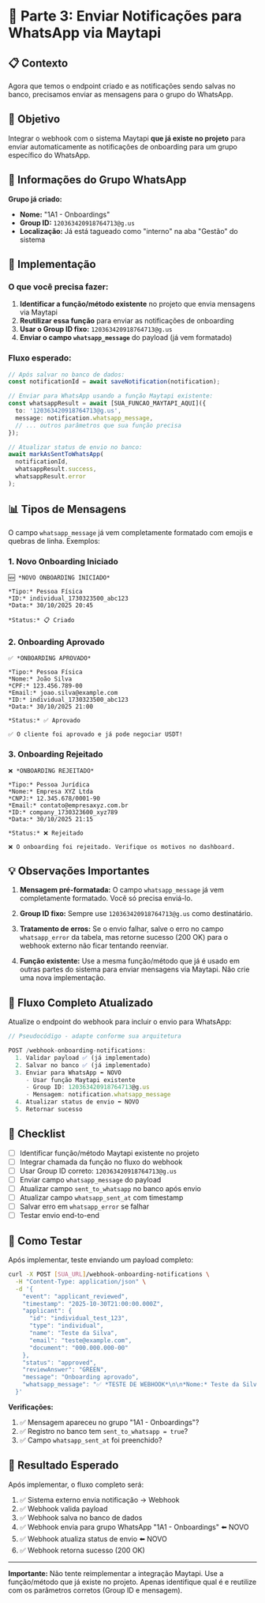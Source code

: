 # 📱 Parte 3: Enviar Notificações para WhatsApp via Maytapi

## 📋 Contexto

Agora que temos o endpoint criado e as notificações sendo salvas no banco, precisamos enviar as mensagens para o grupo do WhatsApp.

## 🎯 Objetivo

Integrar o webhook com o sistema Maytapi **que já existe no projeto** para enviar automaticamente as notificações de onboarding para um grupo específico do WhatsApp.

## 📱 Informações do Grupo WhatsApp

**Grupo já criado:**
- **Nome:** "1A1 - Onboardings"
- **Group ID:** `120363420918764713@g.us`
- **Localização:** Já está tagueado como "interno" na aba "Gestão" do sistema

## 🔧 Implementação

### O que você precisa fazer:

1. **Identificar a função/método existente** no projeto que envia mensagens via Maytapi
2. **Reutilizar essa função** para enviar as notificações de onboarding
3. **Usar o Group ID fixo:** `120363420918764713@g.us`
4. **Enviar o campo `whatsapp_message`** do payload (já vem formatado)

### Fluxo esperado:

```typescript
// Após salvar no banco de dados:
const notificationId = await saveNotification(notification);

// Enviar para WhatsApp usando a função Maytapi existente:
const whatsappResult = await [SUA_FUNCAO_MAYTAPI_AQUI]({
  to: '120363420918764713@g.us',
  message: notification.whatsapp_message,
  // ... outros parâmetros que sua função precisa
});

// Atualizar status de envio no banco:
await markAsSentToWhatsApp(
  notificationId, 
  whatsappResult.success,
  whatsappResult.error
);
```

## 📊 Tipos de Mensagens

O campo `whatsapp_message` já vem completamente formatado com emojis e quebras de linha. Exemplos:

### 1. Novo Onboarding Iniciado
```
🆕 *NOVO ONBOARDING INICIADO*

*Tipo:* Pessoa Física
*ID:* individual_1730323500_abc123
*Data:* 30/10/2025 20:45

*Status:* 📋 Criado
```

### 2. Onboarding Aprovado
```
✅ *ONBOARDING APROVADO*

*Tipo:* Pessoa Física
*Nome:* João Silva
*CPF:* 123.456.789-00
*Email:* joao.silva@example.com
*ID:* individual_1730323500_abc123
*Data:* 30/10/2025 21:00

*Status:* ✅ Aprovado

✅ O cliente foi aprovado e já pode negociar USDT!
```

### 3. Onboarding Rejeitado
```
❌ *ONBOARDING REJEITADO*

*Tipo:* Pessoa Jurídica
*Nome:* Empresa XYZ Ltda
*CNPJ:* 12.345.678/0001-90
*Email:* contato@empresaxyz.com.br
*ID:* company_1730323600_xyz789
*Data:* 30/10/2025 21:15

*Status:* ❌ Rejeitado

❌ O onboarding foi rejeitado. Verifique os motivos no dashboard.
```

## 💡 Observações Importantes

1. **Mensagem pré-formatada:** O campo `whatsapp_message` já vem completamente formatado. Você só precisa enviá-lo.

2. **Group ID fixo:** Sempre use `120363420918764713@g.us` como destinatário.

3. **Tratamento de erros:** Se o envio falhar, salve o erro no campo `whatsapp_error` da tabela, mas retorne sucesso (200 OK) para o webhook externo não ficar tentando reenviar.

4. **Função existente:** Use a mesma função/método que já é usado em outras partes do sistema para enviar mensagens via Maytapi. Não crie uma nova implementação.

## 🔄 Fluxo Completo Atualizado

Atualize o endpoint do webhook para incluir o envio para WhatsApp:

```typescript
// Pseudocódigo - adapte conforme sua arquitetura

POST /webhook-onboarding-notifications:
  1. Validar payload ✅ (já implementado)
  2. Salvar no banco ✅ (já implementado)
  3. Enviar para WhatsApp ⬅️ NOVO
     - Usar função Maytapi existente
     - Group ID: 120363420918764713@g.us
     - Mensagem: notification.whatsapp_message
  4. Atualizar status de envio ⬅️ NOVO
  5. Retornar sucesso
```

## 📝 Checklist

- [ ] Identificar função/método Maytapi existente no projeto
- [ ] Integrar chamada da função no fluxo do webhook
- [ ] Usar Group ID correto: `120363420918764713@g.us`
- [ ] Enviar campo `whatsapp_message` do payload
- [ ] Atualizar campo `sent_to_whatsapp` no banco após envio
- [ ] Atualizar campo `whatsapp_sent_at` com timestamp
- [ ] Salvar erro em `whatsapp_error` se falhar
- [ ] Testar envio end-to-end

## 🧪 Como Testar

Após implementar, teste enviando um payload completo:

```bash
curl -X POST [SUA_URL]/webhook-onboarding-notifications \
  -H "Content-Type: application/json" \
  -d '{
    "event": "applicant_reviewed",
    "timestamp": "2025-10-30T21:00:00.000Z",
    "applicant": {
      "id": "individual_test_123",
      "type": "individual",
      "name": "Teste da Silva",
      "email": "teste@example.com",
      "document": "000.000.000-00"
    },
    "status": "approved",
    "reviewAnswer": "GREEN",
    "message": "Onboarding aprovado",
    "whatsapp_message": "✅ *TESTE DE WEBHOOK*\n\n*Nome:* Teste da Silva\n*CPF:* 000.000.000-00\n*Status:* Aprovado\n\nSe você recebeu esta mensagem no grupo WhatsApp '\''1A1 - Onboardings'\'', o webhook está funcionando!"
  }'
```

**Verificações:**
1. ✅ Mensagem apareceu no grupo "1A1 - Onboardings"?
2. ✅ Registro no banco tem `sent_to_whatsapp = true`?
3. ✅ Campo `whatsapp_sent_at` foi preenchido?

## 🎯 Resultado Esperado

Após implementar, o fluxo completo será:

1. ✅ Sistema externo envia notificação → Webhook
2. ✅ Webhook valida payload
3. ✅ Webhook salva no banco de dados
4. ✅ Webhook envia para grupo WhatsApp "1A1 - Onboardings" ⬅️ NOVO
5. ✅ Webhook atualiza status de envio ⬅️ NOVO
6. ✅ Webhook retorna sucesso (200 OK)

---

**Importante:** Não tente reimplementar a integração Maytapi. Use a função/método que já existe no projeto. Apenas identifique qual é e reutilize com os parâmetros corretos (Group ID e mensagem).

